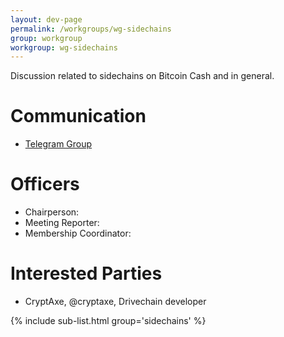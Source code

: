 ```yaml
---
layout: dev-page
permalink: /workgroups/wg-sidechains
group: workgroup
workgroup: wg-sidechains
---
```


Discussion related to sidechains on Bitcoin Cash and in general.

# Communication

* [Telegram Group](https://t.me/joinchat/HCYr50jz5L4SjCdVQuN0lg)

# Officers

 * Chairperson:
 * Meeting Reporter:
 * Membership Coordinator:

# Interested Parties

- CryptAxe, @cryptaxe, Drivechain developer

{% include sub-list.html group='sidechains' %}
